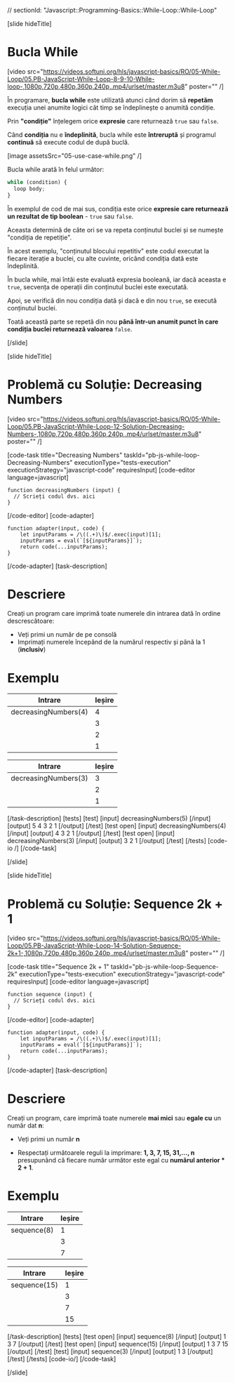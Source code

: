 // sectionId: "Javascript::Programming-Basics::While-Loop::While-Loop"

[slide hideTitle]
# Bucla While

[video src="https://videos.softuni.org/hls/javascript-basics/RO/05-While-Loop/05.PB-JavaScript-While-Loop-8-9-10-While-loop-,1080p,720p,480p,360p,240p,.mp4/urlset/master.m3u8" poster="" /]



În programare, **bucla while** este utilizată atunci când dorim să **repetăm** execuția unei anumite logici cât timp se îndeplinește o anumită condiție. 

Prin **"condiție"** înțelegem orice **expresie** care returnează `true` sau `false`. 

Când **condiția** nu e **îndeplinită**, bucla while este **întreruptă** și programul **continuă** să execute codul de după buclă.
 
[image assetsSrc="05-use-case-while.png" /]

Bucla while arată în felul următor:
```js
while (condition) {
  loop body;
}
```

În exemplul de cod de mai sus, condiția este orice **expresie care returnează un rezultat de tip boolean** - `true` sau `false`. 

Aceasta determină de câte ori se va repeta conținutul buclei și se numește "condiția de repetiție". 

În acest exemplu, "conținutul blocului repetitiv" este codul executat la fiecare iterație a buclei, cu alte cuvinte, oricând condiția dată este îndeplinită.

În bucla while, mai întâi este evaluată expresia booleană, iar dacă aceasta e `true`, secvența de operații din conținutul buclei este executată. 

Apoi, se verifică din nou condiția dată și dacă e din nou `true`, se execută conținutul buclei. 

Toată această parte se repetă din nou **până într-un anumit punct în care condiția buclei returnează valoarea** `false`.

[/slide]

[slide hideTitle]
# Problemă cu Soluție: Decreasing Numbers

[video src="https://videos.softuni.org/hls/javascript-basics/RO/05-While-Loop/05.PB-JavaScript-While-Loop-12-Solution-Decreasing-Numbers-,1080p,720p,480p,360p,240p,.mp4/urlset/master.m3u8" poster="" /]


[code-task title="Decreasing Numbers" taskId="pb-js-while-loop-Decreasing-Numbers" executionType="tests-execution" executionStrategy="javascript-code" requiresInput]
[code-editor language=javascript]
```
function decreasingNumbers (input) {
  // Scrieți codul dvs. aici
}
```
[/code-editor]
[code-adapter]
```
function adapter(input, code) {
    let inputParams = /\((.+)\)$/.exec(input)[1];
    inputParams = eval(`[${inputParams}]`);
    return code(...inputParams);
}
```
[/code-adapter]
[task-description]
# Descriere
Creați un program care imprimă toate numerele din intrarea dată în ordine descrescătoare:

* Veți primi un număr de pe consolă
* Imprimați numerele începând de la numărul respectiv și până la 1 (**inclusiv**)

# Exemplu
  | **Intrare** | **Ieșire** |
| --- | --- |
|decreasingNumbers(4)| 4 |
||3 |
||2 |
|| 1|


 | **Intrare** | **Ieșire** |
| --- | --- |
| decreasingNumbers(3)| 3 |
|| 2 |
|| 1 |
[/task-description]
[tests]
[test]
[input]
decreasingNumbers(5)
[/input]
[output]
5
4
3
2
1
[/output]
[/test]
[test open]
[input]
decreasingNumbers(4)
[/input]
[output]
4
3
2
1
[/output]
[/test]
[test open]
[input]
decreasingNumbers(3)
[/input]
[output]
3
2
1
[/output]
[/test]
[/tests]
[code-io /]
[/code-task]

[/slide]



[slide hideTitle]
# Problemă cu Soluție: Sequence 2k + 1

[video src="https://videos.softuni.org/hls/javascript-basics/RO/05-While-Loop/05.PB-JavaScript-While-Loop-14-Solution-Sequence-2k+1-,1080p,720p,480p,360p,240p,.mp4/urlset/master.m3u8" poster="" /]


[code-task title="Sequence 2k + 1" taskId="pb-js-while-loop-Sequence-2k" executionType="tests-execution" executionStrategy="javascript-code" requiresInput]
[code-editor language=javascript]
```
function sequence (input) {
  // Scrieți codul dvs. aici
}
```
[/code-editor]
[code-adapter]
```
function adapter(input, code) {
    let inputParams = /\((.+)\)$/.exec(input)[1];
    inputParams = eval(`[${inputParams}]`);
    return code(...inputParams);
}
```
[/code-adapter]
[task-description]
# Descriere

Creați un program, care imprimă toate numerele **mai mici** sau **egale cu** un număr dat **n**:

- Veți primi un număr **n**

- Respectați următoarele reguli la imprimare: **1, 3, 7, 15, 31,…, n** presupunând că fiecare număr următor este egal cu **numărul anterior * 2 + 1**.

# Exemplu
  | **Intrare** | **Ieșire** |
| --- | --- |
|sequence(8)| 1 |
||3 |
||7 |


| **Intrare** | **Ieșire** |
| --- | --- |
|sequence(15)| 1 |
|| 3 |
|| 7 |
|| 15 |

[/task-description]
[tests]
[test open]
[input]
sequence(8)
[/input]
[output]
1
3
7
[/output]
[/test]
[test open]
[input]
sequence(15)
[/input]
[output]
1
3
7
15
[/output]
[/test]
[test]
[input]
sequence(3)
[/input]
[output]
1
3
[/output]
[/test]
[/tests]
[code-io/]
[/code-task]

[/slide]
